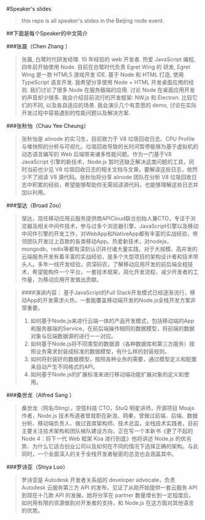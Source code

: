 #Speaker's slides

>this repo is all speaker's slides in the Beijing node event.




##下面是每个Speaker的中文简介

###张晨（Chen Zhang ）
>张晨, 白鹭时代研发经理. 10 年经验的 web 开发者. 热爱 JavaScript 编程, 四年前开始使用 Node. 目前在白鹭时代负责 Egret Wing 的 研发, Egret Wing 是一款 HTML5 游戏开发 IDE. 基于 Node 和 HTML 打造, 使用 TypeScript 语言开发. 我希望分享使用 Node + HTML 开发桌面应用的经验. 我们讨论了很多 Node 在服务器端的应用. 讨论 Node 在桌面应用开发的声音却少很多. 我会介绍目前流行的开发框架: NW.js 和 Electron. 比较它们的不同, 以及各自适应的场景. 我会演示几个有意思的 demo, 讨论在实际开发过程中容易遇到的性能问题以及解决方案.

###张秋怡（Chau Yee Cheung）
>张秋怡是 alinode 的实习生，目前致力于 V8 垃圾回收日志、CPU Profile 与堆快照的分析与可视化。垃圾回收导致的长时间暂停能够为基于虚拟机的动态语言编写的 Web 后端带来诸多性能问题。作为一门基于V8 JavaScript 引擎的新技术，Node.js 暂时还缺乏解决这类问题的工具，同时当前也少见 V8 垃圾回收日志的相关文档与文章。要解读这些日志，依然少不了阅读 V8 源代码。张秋怡将分享 alinode 团队在分析 V8 垃圾回收日志中积累的经验，希望能够帮助你无需阅读源代码，也能够理解这些日志并加以利用。

###邹达（Broad Zou）
>邹达，现任移动应用云服务提供商APICloud联合创始人兼CTO，专注于浏览器及相关中间件技术，参与过多个浏览器引擎、JavaScript引擎以及移动中间件引擎的开发工作，对WebApp和NativeApp都有丰富的实战经验，带领团队开发过上百款的各类移动App。热爱新技术，对nodejs，mongodb，redis等都有深刻认识并付诸大量实践，对于大规模、高并发的云端服务开发有着丰富的实战经验，是多个大型项目的架构设计者和技术带头人。多年一线开发经验，资深码农，了解移动应用开发的前后端全程技术，希望能构件一个平台，一套技术框架，简化开发流程，减少开发者的工作量，为移动应用开发做出贡献。

>####演讲内容：
>基于JavaScript的Full Stack开发模式已经逐渐流行，移动App的开发需求火热，一套能覆盖移动端开发的Node.js全栈开发方案非常重要。
>
>1. 如何基于Node.js来进行云端一体的产品开发模式，包括移动端的App和服务器端的Service，在前后端操作相同的数据模型，将前端的数据对象与后端数据源的进行一一对应。
>2. 如何基于Node.js将不同类型的数据源（各种数据库和第三方服务）按照业务需求封装成标准的数据模型，有什么样的封装规则。
>3. 如何将封装好的数据模型，按照各种业务的需要，通过模型定义和配置来自动产生不同格式的API。
>4. 如何基于Node.js的扩展标准来进行移动端功能扩展对象的定义和使用。

###桑世龙（Alfred Sang ）
>桑世龙（网名i5ting），空弦科技 CTO，StuQ 明星讲师，开源项目 Moajs 作者，Node.js 技术布道者曾就职在新浪、网秦，曾做过前端、后端、数据分析、移动端负责人、做过首席架构师、技术总监，全栈技术实践者，目前主要关注技术架构和团队梯队建设方向，正在写一个本新书《更了不起的 Node 4：将下一代 Web 框架 Koa 进行到底》他将讲述 Node.js 的优劣势、为什么它适合创业公司以及如何在不同的情况下选择正确的架构。与此同时，一个全面深入的关于全栈开发者秘密的总览也会涵盖其中。

###罗诗亚（Shiya Luo）
>罗诗亚是 Autodesk 开发者关系组的 developer advocate，负责 Autodesk 云服务第三方 API 的发布，见证了从刚开始提供一套云服务 API 到现在十几款 API 的发展。她将分享在 partner 数量增长到一定程度后，如何用有限的资源做到对开发者的支持，和 Node.js 在这方面对其他语言的优势。